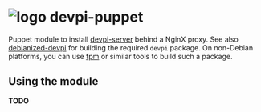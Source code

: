 # ![logo](https://raw.githubusercontent.com/jhermann/devpi-puppet/master/doc/static/logo-32.png) devpi-puppet

Puppet module to install [devpi-server](http://doc.devpi.net/latest/) behind a NginX proxy.
See also [debianized-devpi](https://github.com/jhermann/devpi-enterprisey/tree/master/debianized-devpi)
for building the required `devpi` package.
On non-Debian platforms, you can use [fpm](https://github.com/jordansissel/fpm) or similar tools to build such a package.


## Using the module

**TODO**

